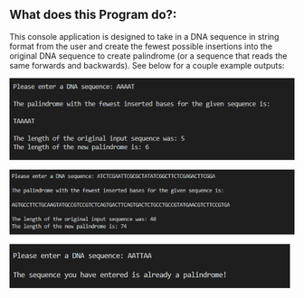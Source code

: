 ## What does this Program do?:
This console application is designed to take in a DNA sequence in string format from the user and create the fewest possible insertions into the original DNA sequence to create palindrome (or a sequence that reads the same forwards and backwards). See below for a couple example outputs:

![Image of Output](https://github.com/srusher/DNA-Palindrome-Generator/blob/master/Output_1.PNG)

![Image of Output](https://github.com/srusher/DNA-Palindrome-Generator/blob/master/Output2.PNG)

![Image of Output](https://github.com/srusher/DNA-Palindrome-Generator/blob/master/Output3.PNG)

